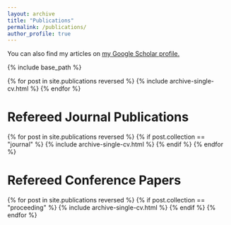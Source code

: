 ```yaml
---
layout: archive
title: "Publications"
permalink: /publications/
author_profile: true
---
```


You can also find my articles on <u><a href="{{site.author.googlescholar}}">my Google Scholar profile</a>.</u>


{% include base_path %}


{% for post in site.publications reversed %}
{% include archive-single-cv.html %} 
{% endfor %}


Refereed Journal Publications
===

{% for post in site.publications reversed %}
{% if post.collection == "journal" %}
  {% include archive-single-cv.html %} 
{% endif %}
{% endfor %}


Refereed Conference Papers
===
{% for post in site.publications reversed %}
{% if post.collection == "proceeding" %}
{% include archive-single-cv.html %} 
{% endif %}
{% endfor %}

